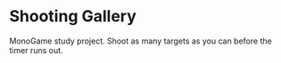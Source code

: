 # Shooting Gallery

MonoGame study project. Shoot as many targets as you can before the timer runs out.
